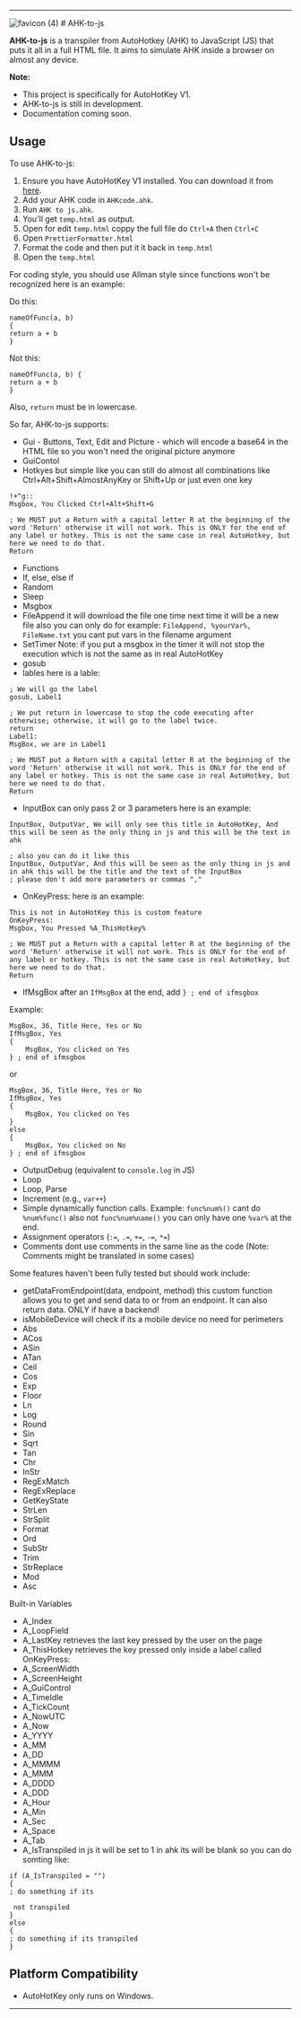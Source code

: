 
---
![favicon (4)](https://github.com/TheMaster1127/AHK-to-js/assets/134737935/1a0efe63-726e-49ca-a13c-d0ed627f2ea7) # AHK-to-js

**AHK-to-js** is a transpiler from AutoHotkey (AHK) to JavaScript (JS) that puts it all in a full HTML file. It aims to simulate AHK inside a browser on almost any device.

**Note:**
- This project is specifically for AutoHotKey V1.
- AHK-to-js is still in development. 
- Documentation coming soon. 

## Usage

To use AHK-to-js:

1. Ensure you have AutoHotKey V1 installed. You can download it from [here](https://www.autohotkey.com/download/ahk-install.exe).
2. Add your AHK code in `AHKcode.ahk`.
3. Run `AHK to js.ahk`.
4. You'll get `temp.html` as output.
5. Open for edit `temp.html` coppy the full file do `Ctrl+A` then `Ctrl+C`
6. Open `PrettierFormatter.html`
7. Format the code and then put it it back in `temp.html`
8. Open the `temp.html`

For coding style, you should use Allman style since functions won't be recognized here is an example:

Do this:

```ahk
nameOfFunc(a, b)
{
return a + b
}
```
Not this:

```ahk
nameOfFunc(a, b) {
return a + b
}
```

Also, `return` must be in lowercase.

So far, AHK-to-js supports:

- Gui - Buttons, Text, Edit and Picture - which will encode a base64 in the HTML file so you won't need the original picture anymore
- GuiContol
- Hotkyes but simple like you can still do almost all combinations like Ctrl+Alt+Shift+AlmostAnyKey or Shift+Up or just even one key
```ahk
!+^g::
Msgbox, You Clicked Ctrl+Alt+Shift+G

; We MUST put a Return with a capital letter R at the beginning of the word 'Return' otherwise it will not work. This is ONLY for the end of any label or hotkey. This is not the same case in real AutoHotkey, but here we need to do that.
Return
```
- Functions
- If, else, else if
- Random
- Sleep
- Msgbox
- FileAppend it will download the file one time next time it will be a new file also you can only do for example: `FileAppend, %yourVar%, FileName.txt` you cant put vars in the filename argument 
- SetTimer Note: if you put a msgbox in the timer it will not stop the execution which is not the same as in real AutoHotKey
- gosub
- lables here is a lable:
```ahk
; We will go the label
gosub, Label1

; We put return in lowercase to stop the code executing after otherwise; otherwise, it will go to the label twice.
return
Label1:
MsgBox, we are in Label1

; We MUST put a Return with a capital letter R at the beginning of the word 'Return' otherwise it will not work. This is ONLY for the end of any label or hotkey. This is not the same case in real AutoHotkey, but here we need to do that.
Return
```
- InputBox can only pass 2 or 3 parameters here is an example:

```ahk
InputBox, OutputVar, We will only see this title in AutoHotKey, And this will be seen as the only thing in js and this will be the text in ahk

; also you can do it like this
InputBox, OutputVar, And this will be seen as the only thing in js and in ahk this will be the title and the text of the InputBox 
; please don't add more parameters or commas ","
```
- OnKeyPress: here is an example:
```ahk
This is not in AutoHotKey this is custom feature
OnKeyPress:
Msgbox, You Pressed %A_ThisHotkey%

; We MUST put a Return with a capital letter R at the beginning of the word 'Return' otherwise it will not work. This is ONLY for the end of any label or hotkey. This is not the same case in real AutoHotkey, but here we need to do that.
Return
```
- IfMsgBox after an `IfMsgBox` at the end, add `} ; end of ifmsgbox`

Example:
```ahk
MsgBox, 36, Title Here, Yes or No
IfMsgBox, Yes
{
	MsgBox, You clicked on Yes	
} ; end of ifmsgbox

```
or
```ahk
MsgBox, 36, Title Here, Yes or No
IfMsgBox, Yes
{
	MsgBox, You clicked on Yes	
}
else
{
	MsgBox, You clicked on No	
} ; end of ifmsgbox
```

- OutputDebug (equivalent to `console.log` in JS)
- Loop
- Loop, Parse
- Increment (e.g., `var++`)
- Simple dynamically function calls. Example: `func%num%()` cant do `%num%func()` also not `func%num%name()` you can only have one `%var%` at the end.
- Assignment operators (`:=`, `.=`, `+=`, `-=`, `*=`)
- Comments dont use comments in the same line as the code (Note: Comments might be translated in some cases)

Some features haven't been fully tested but should work include:

- getDataFromEndpoint(data, endpoint, method) this custom function allows you to get and send data to or from an endpoint. It can also return data. ONLY if have a backend!
- isMobileDevice will check if its a mobile device no need for perimeters
- Abs
- ACos
- ASin
- ATan
- Ceil
- Cos
- Exp
- Floor
- Ln
- Log
- Round
- Sin
- Sqrt
- Tan
- Chr
- InStr
- RegExMatch
- RegExReplace
- GetKeyState
- StrLen
- StrSplit
- Format
- Ord
- SubStr
- Trim
- StrReplace
- Mod
- Asc

Built-in Variables
- A_Index
- A_LoopField
- A_LastKey retrieves the last key pressed by the user on the page
- A_ThisHotkey retrieves the key pressed only inside a label called OnKeyPress:
- A_ScreenWidth
- A_ScreenHeight
- A_GuiControl
- A_TimeIdle
- A_TickCount
- A_NowUTC
- A_Now
- A_YYYY
- A_MM
- A_DD
- A_MMMM
- A_MMM
- A_DDDD
- A_DDD
- A_Hour
- A_Min
- A_Sec
- A_Space
- A_Tab
- A_IsTranspiled in js it will be set to 1 in ahk its will be blank so you can do somting like:
```ahk
if (A_IsTranspiled = "")
{
; do something if its

 not transpiled
}
else
{
; do something if its transpiled
}
```

## Platform Compatibility
 
- AutoHotKey only runs on Windows.

---
